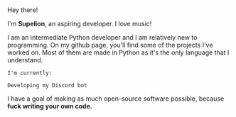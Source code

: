 Hey there! <img src="https://media.giphy.com/media/hvRJCLFzcasrR4ia7z/giphy.gif" width="15px">

I'm **Supelion**, an aspiring developer. I love music!

I am an intermediate Python developer and I am relatively new to programming. On my github page, you'll find some of the projects I've worked on. Most of them are made in Python as it's the only language that I understand.

    I'm currently: 
    
    Developing my Discord bot


I have a goal of making as much open-source software possible, because **fuck writing your own code.**
